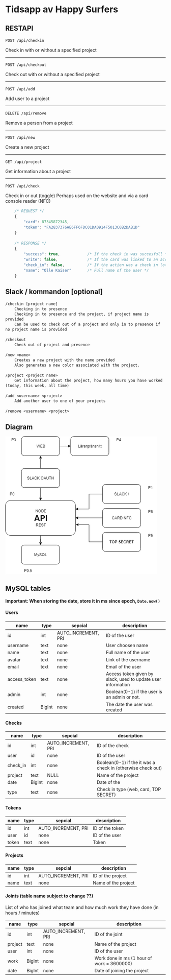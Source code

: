 # Tidsapp av Happy Surfers

## RESTAPI

    POST /api/checkin
Check in with or without a specified project

---
    POST /api/checkout
Check out with or without a specified project

---
    POST /api/add
Add user to a project

---
    DELETE /api/remove
Remove a person from a project

---
    POST /api/new
Create a new project

---
    GET /api/project
Get information about a project

---
    POST /api/check
Check in or out (toggle)
Perhaps used on the website and via a card console reader (NFC)

```javascript
    /* REQUEST */
    {
        "card": 87345872345,
        "token": "FA2837376AE6FF6FDC01DA0914F5013C0B2DAB1D"
    }

    /* RESPONSE */
    {
        "success": true,            /* If the check in was succesfull */
        "write": false,             /* If the card was linked to an account */
        "check_in": false,          /* If the action was a check in (otherwise check out) */
        "name": "Olle Kaiser"       /* Full name of the user */
    }
```


## Slack / kommandon <required> [optional]

    /checkin [project name]
        Checking in to presence
        Checking in to presence and the project, if project name is provided
        Can be used to check out of a project and only in to presence if no project name is provided
        
    /checkout
        Check out of project and presence

    /new <name>
        Creates a new project with the name provided
        Also generates a new color associated with the project.

    /project <project name>
        Get information about the project, how many hours you have worked (today, this week, all time)

    /add <username> <project> 
        Add another user to one of your projects
        
    /remove <username> <project> 


## Diagram
![](img/diagram.png)


## MySQL tables

**Important: When storing the date, store it in ms since epoch, ```Date.now()```**

#### Users
name | type | sepcial | description
--- | --- | --- | ---
id | int | AUTO_INCREMENT, PRI | ID of the user
username | text |none | User choosen name
name | text | none | Full name of the user
avatar | text | none | Link of the username
email | text | none | Email of the user
access_token | text | none | Access token given by slack, used to update user information
admin | int | none | Boolean(0-1) if the user is an admin or not.
created | BigInt | none | The date the user was created

#### Checks
name | type | sepcial | description
--- | --- | --- | ---
id | int | AUTO_INCREMENT, PRI | ID of the check
user | id |none | ID of the user
check_in | int | none | Boolean(0-1) if the it was a check in (otherwise check out)
project | text | NULL | Name of the project
date | BigInt | none | Date of the
type | text | none | Check in type (web, card, TOP SECRET)

#### Tokens

name | type | sepcial | description
--- | --- | --- | ---
id | int | AUTO_INCREMENT, PRI | ID of the token
user | id |none | ID of the user
token | text | none | Token

#### Projects

name | type | sepcial | description
--- | --- | --- | ---
id | int | AUTO_INCREMENT, PRI | ID of the project
name | text | none | Name of the project

#### Joints (table name subject to change ??)
List of who has joined what team and how much work they have done (in hours / minutes)

name | type | sepcial | description
--- | --- | --- | ---
id | int | AUTO_INCREMENT, PRI | ID of the joint
project | text | none | Name of the project
user | int | none | ID of the user
work | BigInt | none | Work done in ms (1 hour of work = 3600000)
date | BigInt | none | Date of joining the project